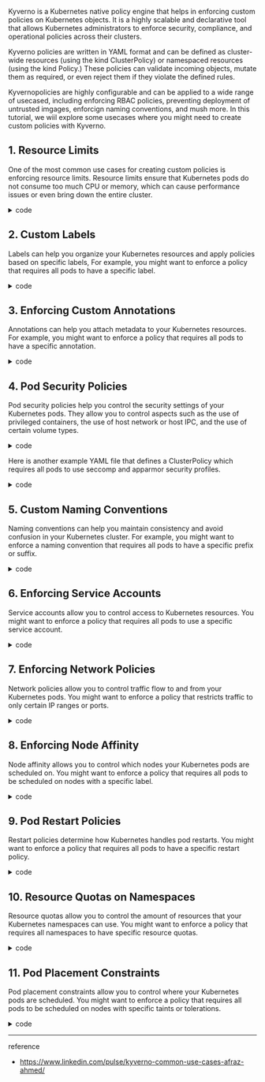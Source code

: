 Kyverno is a Kubernetes native policy engine that helps in enforcing custom policies on Kubernetes objects. It is a highly scalable and declarative tool that allows Kubernetes administrators to enforce security, compliance, and operational policies across their clusters.

Kyverno policies are written in YAML format and can be defined as cluster-wide resources (using the kind ClusterPolicy) or namespaced resources (using the kind Policy.) These policies can validate incoming objects, mutate them as required, or even reject them if they violate the defined rules.

Kyvernopolicies are highly configurable and can be applied to a wide range of usecased, including enforcing RBAC policies, preventing deployment of untrusted imgages, enforcign naming conventions, and mush more. In this tutorial, we wiil explore some usecases where you might need to create custom policies with Kyverno.

## 1. Resource Limits

One of the most common use cases for creating custom policies is enforcing resource limits. Resource limits ensure that Kubernetes pods do not consume too much CPU or memory, which can cause performance issues or even bring down the entire cluster.

<details>
<summary>code</summary>
<div markdown="1">

```yaml
apiVersion: kyverno.io/v
kind: ClusterPolicy
metadata:
  name: Enforce-resource-limits
spec:
  validationFailureAction: Enforce
  background: true
  rules:
    - name: pod-resource-limits
      match:
        resources:
          kinds:
            - Pod
      validate:
        message: "Pods must have CPU limit of 1 core and memory limit of 1 GiB, and request at least 100 milli-CPUs and 256 MiB of memory"
        pattern:
          spec:
            containers:
              - name: "*"
                resources:
                  limits:
                    cpu: 1
                    memory: 1Gi
                  requests:
                    cpu: 100m
                    memory: 256Mi
```

</div>
</details>

## 2. Custom Labels

Labels can help you organize your Kubernetes resources and apply policies based on specific labels, For example, you might want to enforce a policy that requires all pods to have a specific label.

<details>
<summary>code</summary>
<div markdown="1">

```yaml
apiVersion: kyverno.io/v
kind: ClusterPolicy
metadata:
  name: require-backend-label
spec:
  validationFailureAction: Enforce
  background: true
  rules:
    - name: pod-backend-label
      match:
        resources:
          kinds:
            - Pod
      validate:
        message: "Pods must have a 'team' label with value 'backend'"
        pattern:
          metadata:
            labels:
              team: backend
```

</div>
</details>

## 3. Enforcing Custom Annotations

Annotations can help you attach metadata to your Kubernetes resources. For example, you might want to enforce a policy that requires all pods to have a specific annotation.

<details>
<summary>code</summary>
<div markdown="1">

```yaml
apiVersion: kyverno.io/v
kind: ClusterPolicy
metadata:
  name: require-backend-description-annotation
spec:
  validationFailureAction: Enforce
  background: true
  rules:
  - name: pod-backend-description-annotation
    match:
      resources:
        kinds:
        - Pod
    validate:
      message: "Pods must have a 'description' annotation with value 'backend'"
      pattern:
          annotations:
        metadata:
            description: backend
```

</div>
</details>

## 4. Pod Security Policies

Pod security policies help you control the security settings of your Kubernetes pods. They allow you to control aspects such as the use of privileged containers, the use of host network or host IPC, and the use of certain volume types.

<details>
<summary>code</summary>
<div markdown="1">

```yaml
apiVersion: kyverno.io/v
kind: ClusterPolicy
metadata:
  name: disallow-privileged-containers
spec:
  validationFailureAction: Enforce
  background: true
  rules:
    - name: pod-privileged
      match:
        resources:
          kinds:
            - Pod
      validate:
        message: "Pods must not use privileged containers"
        pattern:
          spec:
            containers:
              - name: "*"
                securityContext:
                  privileged: false
```

</div>
</details>

Here is another example YAML file that defines a ClusterPolicy which requires all pods to use seccomp and apparmor security profiles.

<details>
<summary>code</summary>
<div markdown="1">

```yaml
apiVersion: kyverno.io/v
kind: ClusterPolicy
metadata:
  name: require-pod-security-policies
spec:
  validationFailureAction: Enforce
  background: true
  rules:
    - name: pod-security-profile
      match:
        resources:
          kinds:
            - Pod
      validate:
        message: "Pods must use the 'seccomp' and 'apparmor' security profiles"
        pattern:
          spec:
            securityContext:
              seccompProfile:
                type: "RuntimeDefault"
              seLinuxOptions:
                type: "spc_t"
              supplementalGroups:
                - 100
              sysctls:
                - name: net.ipv4.ip_forward
                  value: "0"
```

</div>
</details>

## 5. Custom Naming Conventions

Naming conventions can help you maintain consistency and avoid confusion in your Kubernetes cluster. For example, you might want to enforce a naming convention that requires all pods to have a specific prefix or suffix.

<details>
<summary>code</summary>
<div markdown="1">

```yaml
apiVersion: kyverno.io/v
kind: ClusterPolicy
metadata:
  name: prod-naming-convention
spec:
  validationFailureAction: Enforce
  background: true
  rules:
    - name: pod-prod-naming
      match:
        resources:
          kinds:
            - Pod
      validate:
        message: "Pods must have a 'prod-' prefix in their name"
        pattern:
          metadata:
            name: "prod-*"
```

</div>
</details>

## 6. Enforcing Service Accounts

Service accounts allow you to control access to Kubernetes resources. You might want to enforce a policy that requires all pods to use a specific service account.

<details>
<summary>code</summary>
<div markdown="1">

```yaml
apiVersion: kyverno.io/v
kind: ClusterPolicy
metadata:
  name: require-backend-service-account
spec:
  validationFailureAction: Enforce
  background: true
  rules:
    - name: pod-backend-service-account
      match:
        resources:
          kinds:
            - Pod
      validate:
        message: "Pods must use the 'backend' service account"
        pattern:
          spec:
            serviceAccountName: backend
```

</div>
</details>

## 7. Enforcing Network Policies

Network policies allow you to control traffic flow to and from your Kubernetes pods. You might want to enforce a policy that restricts traffic to only certain IP ranges or ports.

<details>
<summary>code</summary>
<div markdown="1">

```yaml
apiVersion: kyverno.io/v
kind: ClusterPolicy
metadata:
  name: allow-specific-ip-range
spec:
  validationFailureAction: Enforce
  background: true
  rules:
    - name: pod-specific-ip-range
      match:
        resources:
          kinds:
            - NetworkPolicy
      validate:
        message: "Network policies must allow traffic from 192.168.0.0/16"
        pattern:
          spec:
            podSelector:
              matchLabels:
                app: myapp
            ingress:
              - from:
                  - ipBlock:
                      cidr: 192.168.0.0/16
```

</div>
</details>

## 8. Enforcing Node Affinity

Node affinity allows you to control which nodes your Kubernetes pods are scheduled on. You might want to enforce a policy that requires all pods to be scheduled on nodes with a specific label.

<details>
<summary>code</summary>
<div markdown="1">

```yaml
apiVersion: kyverno.io/v
kind: ClusterPolicy
metadata:
  name: require-backend-node-affinity
spec:
  validationFailureAction: Enforce
  background: true
  rules:
    - name: pod-backend-node-affinity
      match:
        resources:
          kinds:
            - Pod
      validate:
        message: "Pods must be scheduled on nodes with the 'backend' label"
        pattern:
          spec:
            affinity:
              nodeAffinity:
                requiredDuringSchedulingIgnoredDuringExecution:
                  nodeSelectorTerms:
                    - matchExpressions:
                        - key: role
                          operator: In
                          values:
                            - backend
```

</div>
</details>

## 9. Pod Restart Policies

Restart policies determine how Kubernetes handles pod restarts. You might want to enforce a policy that requires all pods to have a specific restart policy.

<details>
<summary>code</summary>
<div markdown="1">

```yaml
apiVersion: kyverno.io/v
kind: ClusterPolicy
metadata:
  name: require-always-restart-policy
spec:
  validationFailureAction: Enforce
  background: true
  rules:
    - name: pod-restart-policy
      match:
        resources:
          kinds:
            - Pod
      validate:
        message: "Pods must have a restart policy of Always"
        pattern:
          spec:
            restartPolicy: Always
```

</div>
</details>

## 10. Resource Quotas on Namespaces

Resource quotas allow you to control the amount of resources that your Kubernetes namespaces can use. You might want to enforce a policy that requires all namespaces to have specific resource quotas.

<details>
<summary>code</summary>
<div markdown="1">

```yaml
apiVersion: kyverno.io/v
kind: ClusterPolicy
metadata:
  name: require-resource-quotas
spec:
  validationFailureAction: Enforce
  background: true
  rules:
    - name: namespace-resource-quotas
      match:
        resources:
          kinds:
            - ResourceQuota
      validate:
        message: "Namespaces must have a CPU limit of 2 and a memory limit of 1 GiB"
        pattern:
          spec:
            hard:
              limits.cpu: "2"
              limits.memory: "1Gi"
```

</div>
</details>

## 11. Pod Placement Constraints

Pod placement constraints allow you to control where your Kubernetes pods are scheduled. You might want to enforce a policy that requires all pods to be scheduled on nodes with specific taints or tolerations.

<details>
<summary>code</summary>
<div markdown="1">

```yaml
apiVersion: kyverno.io/v
kind: ClusterPolicy
metadata:
  name: require-tolerations
spec:
  validationFailureAction: Enforce
  background: true
  rules:
    - name: pod-tolerations
      match:
        resources:
          kinds:
            - Pod
      validate:
        message: "Pods must tolerate the 'app=backend' taint"
        pattern:
          spec:
            tolerations:
              - key: "app"
                operator: "Equal"
                value: "backend"
                effect: "NoSchedule"
```

</div>
</details>

---

reference

- https://www.linkedin.com/pulse/kyverno-common-use-cases-afraz-ahmed/

